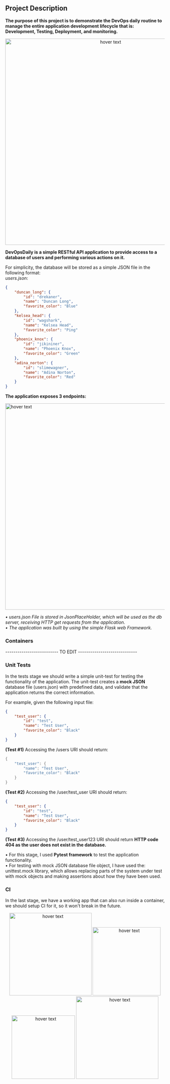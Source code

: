 ##   **Project Description**
**The purpose of this project is to demonstrate the DevOps daily routine to manage the entire application development lifecycle that is: Development, Testing, Deployment, and monitoring.**

<p align="center">
  <img src="https://imagizer.imageshack.com/img923/7820/gc3mv6.png" width="650" title="hover text">
</p>

**DevOpsDaily is a simple RESTful API application to provide access to a database of users and performing various actions on it.**

For simplicity, the database will be stored as a simple JSON file in the following format:<br>
*users.json*:
```json
{
    "duncan_long": {
        "id": "drekaner",
        "name": "Duncan Long",
        "favorite_color": "Blue"
    },
    "kelsea_head": {
        "id": "wagshark",
        "name": "Kelsea Head",
        "favorite_color": "Ping"
    },
    "phoenix_knox": {
        "id": "jikininer",
        "name": "Phoenix Knox",
        "favorite_color": "Green"
    },
    "adina_norton": {
        "id": "slimewagner",
        "name": "Adina Norton",
        "favorite_color": "Red"
    }
}

```

**The application exposes 3 endpoints:**

<p align="left">
  <img src="https://imagizer.imageshack.com/img924/2343/Bwsa9t.png" width="650" title="hover text">
</p>

*• users.json File is stored in JsonPlaceHolder, which will be used as the db server, receiving HTTP get requests from the application.<br>*
*• The application was built by using the simple Flask web Framework.*

### Containers

-------------------------- TO EDIT -----------------------------

### Unit Tests

In the tests stage we should write a simple unit-test for testing the functionality of the application.
The unit-test creates a **mock JSON** database file (users.json) with predefined data, and validate that the application returns the correct information.

For example, given the following input file:
```json
{
    "test_user": {
        "id": "test",
        "name": "Test User",
        "favorite_color": "Black"
    }
}
```

**(Test #1)** Accessing the /users URI should return:

```cpp
{
    "test_user": {
        "name": "Test User",
        "favorite_color": "Black"
    }
}

```
**(Test #2)** Accessing the /user/test_user URI should return:

```json
{
    "test_user": {
        "id": "test",
        "name": "Test User",
        "favorite_color": "Black"
    }
}
```

**(Test #3)** Accessing the /user/test_user123 URI should return **HTTP code 404 as the user does not exist in the database.**

• For this stage, I used **Pytest framework** to test the application functionality. <br>
• For testing with mock JSON database file object, I have used the: unittest.mock library, which allows replacing parts of the system under test with mock objects and making assertions about how they have been used.

###  CI
In the last stage, we have a working app that can also run inside a container, we should setup CI for it, so it won't break in the future.



<p align="center">
  <img src="https://www.lacework.com/wp-content/uploads/2020/08/up-and-running-with-lacework-and-jenkins.png" width="260" title="hover text">
  <img src="https://www.almtoolbox.com/blog_he/wp-content/uploads/2017/09/Git-Logo-2Color-1.png" width="215" title="hover text">
        <img src="https://img.techentice.com/media/2020/06/docker.png" width="200" title="hover text">
    <img src="https://www.macworld.co.uk/cmsdata/features/3635912/learn_python_mac_thumb800.jpg" width="260" title="hover text">
</p>







